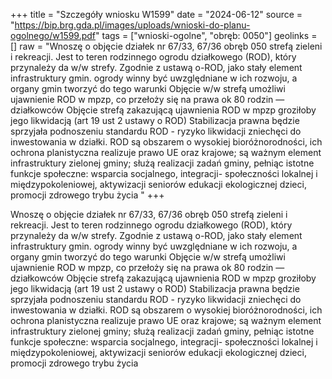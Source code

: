 +++
title = "Szczegóły wniosku W1599"
date = "2024-06-12"
source = "https://bip.brg.gda.pl/images/uploads/wnioski-do-planu-ogolnego/w1599.pdf"
tags = ["wnioski-ogolne", "obręb: 0050"]
geolinks = []
raw = "Wnoszę o objęcie działek nr 67/33, 67/36 obręb 050 strefą zieleni i rekreacji. Jest to teren rodzinnego  ogrodu działkowego (ROD), który przynależy da w/w strefy. Zgodnie z ustawą o-ROD, jako stały element infrastruktury gmin. ogrody winny być uwzględniane w ich rozwoju, a organy gmin tworzyć do tego warunki Objęcie w/w strefą umożliwi ujawnienie ROD w mpzp, co przełoży się na prawa ok 80 rodzin — działkowców Objęcie strefą zakazującą ujawnienia ROD w mpzp groziłoby jego likwidacją (art 19 ust 2 ustawy o ROD) Stabilizacja prawna będzie sprzyjała podnoszeniu standardu ROD - ryzyko likwidacji zniechęci do inwestowania w działki. ROD są obszarem o wysokiej bioróżnorodności, ich ochrona planistyczna realizuje prawo UE oraz krajowe; są ważnym element infrastruktury zielonej gminy; służą realizacji zadań gminy, pełniąc istotne funkcje społeczne: wsparcia socjalnego, integracji- społeczności lokalnej i międzypokoleniowej, aktywizacji seniorów edukacji ekologicznej dzieci, promocji zdrowego trybu życia "
+++

Wnoszę o objęcie działek nr 67/33, 67/36 obręb 050 strefą zieleni i rekreacji. Jest to teren rodzinnego 
ogrodu działkowego (ROD), który przynależy da w/w strefy. Zgodnie z ustawą o-ROD, jako stały element
infrastruktury gmin. ogrody winny być uwzględniane w ich rozwoju, a organy gmin tworzyć do tego warunki
Objęcie w/w strefą umożliwi ujawnienie ROD w mpzp, co przełoży się na prawa ok 80 rodzin — działkowców
Objęcie strefą zakazującą ujawnienia ROD w mpzp groziłoby jego likwidacją (art 19 ust 2 ustawy o ROD)
Stabilizacja prawna będzie sprzyjała podnoszeniu standardu ROD - ryzyko likwidacji zniechęci do inwestowania
w działki. ROD są obszarem o wysokiej bioróżnorodności, ich ochrona planistyczna realizuje prawo UE oraz
krajowe; są ważnym element infrastruktury zielonej gminy; służą realizacji zadań gminy, pełniąc istotne funkcje
społeczne: wsparcia socjalnego, integracji- społeczności lokalnej i międzypokoleniowej, aktywizacji seniorów
edukacji ekologicznej dzieci, promocji zdrowego trybu życia



